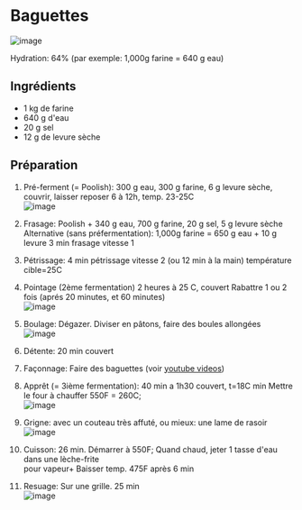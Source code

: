 # Baguettes
![image](img/baguettes1.jpg)

Hydration: 64% (par exemple: 1,000g farine = 640 g eau)

## Ingrédients
* 1 kg de farine
* 640 g d'eau
* 20 g sel
* 12 g de levure sèche

## Préparation

1. Pré-ferment (= Poolish):
300 g eau,
300 g farine,
6 g levure sèche,
couvrir, laisser reposer 6 à 12h, temp. 23-25C  
![image](img/baguettes4.jpg)

2. Frasage:
Poolish +
340 g eau,
700 g farine,
20 g sel,
5 g levure sèche
       Alternative (sans préfermentation): 1,000g farine = 650 g eau + 10 g levure
3 min frasage vitesse 1

3. Pétrissage:
4 min pétrissage vitesse 2 (ou 12 min à la main)
température cible=25C

4. Pointage  (2ème fermentation)
2 heures à 25 C, couvert
Rabattre 1 ou 2 fois (aprés 20 minutes, et 60 minutes)  
![image](img/baguettes7.jpg)

5. Boulage:
Dégazer. Diviser en pâtons, faire des boules allongées  
![image](img/baguettes3.jpg)

6. Détente:
20 min couvert  

7. Façonnage: 
Faire des baguettes (voir  [youtube videos](http://www.youtube.com/watch?v=fdNRogR10nM))

8. Apprêt (= 3ième fermentation):
40 min a 1h30 couvert, t=18C min
Mettre le four à chauffer 550F = 260C;  
![image](img/baguettes2.jpg)

9. Grigne:
avec un couteau très affuté, ou mieux: une lame de rasoir  
![image](img/baguettes6.jpg)

10. Cuisson: 26 min. Démarrer à 550F; 
Quand chaud, jeter 1 tasse d'eau dans une lèche-frite  
 pour vapeur+
Baisser  temp. 475F après 6 min

11. Resuage:
Sur une grille.
25 min  
![image](img/baguettes8.jpg)